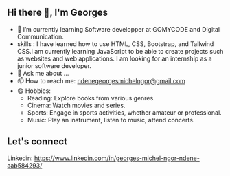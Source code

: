 ## Hi there 👋, I'm Georges


- 🌱 I’m currently learning Software developper at GOMYCODE and Digital Communication.
- skills : I have learned how to use HTML, CSS, Bootstrap, and Tailwind CSS.I am currently learning JavaScript to be able to create projects such as websites and web applications. 
I am looking for an internship as a junior software developer.
- 💬 Ask me about ...
- 📫 How to reach me: ndenegeorgesmichelngor@gmail.com
- 😄 Hobbies: 
    - Reading: Explore books from various genres.
    - Cinema: Watch movies and series.
    - Sports: Engage in sports activities, whether amateur or professional.
    - Music: Play an instrument, listen to music, attend concerts.


## Let's connect
Linkedin: https://www.linkedin.com/in/georges-michel-ngor-ndene-aab584293/ 

